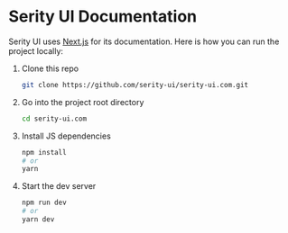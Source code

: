 # Serity UI Documentation

Serity UI uses [Next.js](https://nextjs.org/) for its documentation. Here is how you can run the project locally:

1. Clone this repo

    ```sh
    git clone https://github.com/serity-ui/serity-ui.com.git
    ```
    
2. Go into the project root directory

    ```sh
    cd serity-ui.com
    ```
    
3. Install JS dependencies

    ```sh
    npm install
    # or
    yarn
    ```
    
4. Start the dev server

    ```sh
    npm run dev
    # or
    yarn dev
    ```

